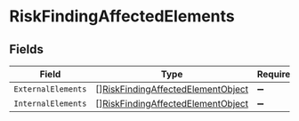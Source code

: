 # RiskFindingAffectedElements


## Fields

| Field                                                                                         | Type                                                                                          | Required                                                                                      | Description                                                                                   |
| --------------------------------------------------------------------------------------------- | --------------------------------------------------------------------------------------------- | --------------------------------------------------------------------------------------------- | --------------------------------------------------------------------------------------------- |
| `ExternalElements`                                                                            | [][RiskFindingAffectedElementObject](../../models/shared/riskfindingaffectedelementobject.md) | :heavy_minus_sign:                                                                            | N/A                                                                                           |
| `InternalElements`                                                                            | [][RiskFindingAffectedElementObject](../../models/shared/riskfindingaffectedelementobject.md) | :heavy_minus_sign:                                                                            | N/A                                                                                           |